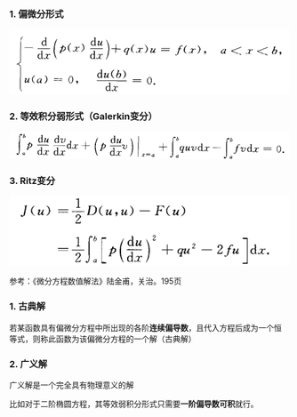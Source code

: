 ### 1. 偏微分形式

![image-20201209220431551](../imags/image-20201209220431551.png)



### 2. 等效积分弱形式（Galerkin变分）

![image-20201209220649422](../imags/image-20201209220649422.png)

### 3. Ritz变分

![image-20201209220713898](../imags/image-20201209220713898.png)





参考：《微分方程数值解法》陆金甫，关治。195页

### 1. 古典解

若某函数具有偏微分方程中所出现的各阶**连续偏导数**，且代入方程后成为一个恒 等式，则称此函数为该偏微分方程的一个解（古典解）



### 2. 广义解

广义解是一个完全具有物理意义的解

比如对于二阶椭圆方程，其等效弱积分形式只需要**一阶偏导数可积**就行。